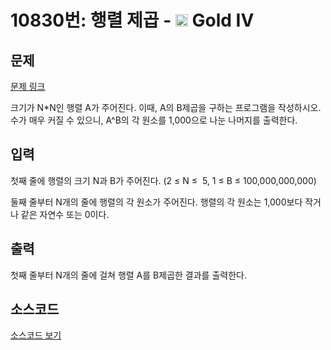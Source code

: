 # 10830번: 행렬 제곱 - <img src="https://static.solved.ac/tier_small/12.svg" style="height:20px" /> Gold IV

<!-- performance -->

<!-- 문제 제출 후 깃허브에 푸시를 했을 때 제출한 코드의 성능이 입력될 공간입니다.-->

<!-- end -->

## 문제

[문제 링크](https://boj.kr/10830)


<p>크기가 N*N인 행렬 A가 주어진다. 이때, A의 B제곱을 구하는 프로그램을 작성하시오. 수가 매우 커질 수 있으니, A^B의 각 원소를 1,000으로 나눈 나머지를 출력한다.</p>



## 입력


<p>첫째 줄에 행렬의 크기 N과 B가 주어진다. (2&nbsp;≤ N ≤ &nbsp;5, 1 ≤ B ≤ 100,000,000,000)</p>

<p>둘째 줄부터 N개의 줄에 행렬의 각 원소가&nbsp;주어진다. 행렬의 각 원소는 1,000보다 작거나 같은&nbsp;자연수 또는 0이다.</p>



## 출력


<p>첫째 줄부터 N개의 줄에 걸쳐 행렬 A를 B제곱한 결과를 출력한다.</p>



## 소스코드

[소스코드 보기](행렬%20제곱.cpp)